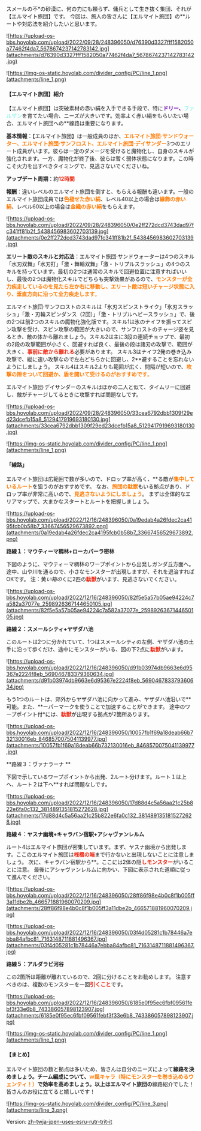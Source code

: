 スメールの不*の砂漠に、何の力にも頼らず、傭兵として生き抜く集団、それが【エルマイト旅団】です。 今回は、旅人の皆さんに【エルマイト旅団】の**ルートや対応法を紹介したいと思います。

![https://upload-os-bbs.hoyolab.com/upload/2022/09/28/248396050/d76390d3327fff1582050a77462f4da7_5678674237142783142.jpg](attachments/d76390d3327fff1582050a77462f4da7_5678674237142783142.jpg)



 

![https://img-os-static.hoyolab.com/divider_config/PC/line_1.png](attachments/line_1.png)



#### 【エルマイト旅団】紹介





【エルマイト旅団】は突破素材の赤い絹を入手できる手段で、特に<span style="color: rgb(112, 12, 178)">**ドリー、**</span><span style="color: rgb(109, 242, 227)">ファルザン</span>を育てたい場合、ニーズが大きいです。効率よく赤い絹をもらいたい場合、エルマイト旅団への**線路は重要になります。





**基本情報**：【エルマイト旅団】は一般成員のほか、<span style="color: rgb(255, 122, 0)">**エルマイト旅団·サンドウォーター、エルマイト旅団·サンフロスト、エルマイト旅団·デイサンダー**</span>3つのエリート成員がいます。彼らは一定のダメージを受けると魔物化し、自身のスキルが強化されます。一方、魔物化が終了後、彼らは暫く弱体状態になります。この時こそ火力を出すべきタイミングで、見逃さないでくださいね。





**アップデート周期**：約<span style="color: rgb(239, 34, 12)">**12時間**</span>





**報酬**：違いレベルのエルマイト旅団を倒すと、もらえる報酬も違います。一般のエルマイト旅団成員では<span style="color: rgb(255, 122, 0)">**色褪せた赤い絹**</span>、レベル40以上の場合は<span style="color: rgb(255, 122, 0)">**縁飾の赤い絹**</span>、レベル60以上の場合は<span style="color: rgb(255, 122, 0)">**金織の赤い絹**</span>をもらえます。

![https://upload-os-bbs.hoyolab.com/upload/2022/09/28/248396050/0e2ff272dcd3743dad97fc341ff81b2f_5438456983602703139.jpg](attachments/0e2ff272dcd3743dad97fc341ff81b2f_5438456983602703139.jpg)



 



**エリート敵のスキルと対応法**：エルマイト旅団·サンドウォーターは4つのスキル「水刃双舞」「水刃打」「激・舞輪双舞」「激・トリプルスラッシュ」の4つのスキルを持っています。最初の2つは通常のスキルで回避位置に注意すればいいし、最後の2つは魔物化スキルでどちらも突撃効果があるので、<span style="color: rgb(255, 122, 0)">**モンスターが全力疾走しているのを見たら左か右に移動し、エリート敵は短いチャージ状態に入り、垂直方向に沿って全力疾走します**</span><span style="color: rgb(255, 122, 0)">。</span>





エルマイト旅団·サンフロストのスキルは「氷刃スピンストライク」「氷刃スラッシュ」「激・刃輪スピンダンス（2回）」「激・トリプルヘビースラッシュ」で、後の2つは前2つのスキルの魔物化強化版です。スキル1は氷のナイフを振ってスピン攻撃を受け、スピン攻撃の範囲が大きいので、サンフロストのチャージ姿を見るとき、敵の体から離れましょう。スキル2は主に3段の連続チョップで、最初の2段の攻撃範囲が小さく、回避すれば良く、最後の段は諸刃の攻撃で、範囲が大きく、<span style="color: rgb(239, 34, 12)">**事前に敵から離れる**</span>必要があります。 スキル3はナイフ2発の巻き込み攻撃で、縦に速い攻撃なので左右どちらかに回避し、2**避することを忘れないようにしましょう。 スキル4はスキル2よりも範囲が広く、間隔が短いので、<span style="color: rgb(255, 122, 0)">**攻撃の隙をついて回避か、盾を開いて受けるのがおすすめです**</span><span style="color: rgb(255, 122, 0)">。</span>





エルマイト旅団·デイサンダーのスキルはほかの二人と似て、タイムリーに回避し、敵がチャージしてるときに攻撃すれば問題なしです。

![https://upload-os-bbs.hoyolab.com/upload/2022/09/28/248396050/33cea6792dbb1309f29ed23dcefb15a8_5129417919693180130.jpg](attachments/33cea6792dbb1309f29ed23dcefb15a8_5129417919693180130.jpg)



 

![https://img-os-static.hoyolab.com/divider_config/PC/line_1.png](attachments/line_1.png)



#### **「線路」**





エルマイト旅団は広範囲で数が多いので、ドロップ率が高く、**る敵が<span style="color: rgb(255, 122, 0)">**集中しているルート**</span>を狙うのがおすすめです。 なお、<span style="color: rgb(255, 122, 0)">**旅団の駄獣**</span>もいる拠点があり、ドロップ率が非常に高いので、<span style="color: rgb(255, 122, 0)">**見逃さないようにしましょう**</span>。 まずは全体的なエリアマップで、大まかなスタートとルートを把握しましょう。

![https://upload-os-bbs.hoyolab.com/upload/2022/12/16/248396050/0a19edab4a26fdec2ca4195fcb0b58b7_33667456529673892.png](attachments/0a19edab4a26fdec2ca4195fcb0b58b7_33667456529673892.png)

 



**路線１：マウティーマ稠林+ローカパーラ密林**



下図のように、マウティーマ稠林のワープポイントから出発しガンダ丘方面へ。途中、山や川を通るので、小さなモンスターが出現しますが、それを退治すればOKです。 注：黄*い箱の*くに2匹の<span style="color: rgb(239, 34, 12)">**駄獣**</span>がいます、見逃さないでください。

![https://upload-os-bbs.hoyolab.com/upload/2022/12/16/248396050/82f5e5a57b05ae94224c7a582a37077e_2598926367144650105.jpg](attachments/82f5e5a57b05ae94224c7a582a37077e_2598926367144650105.jpg)





**路線２：スメールシティ+ヤザダハ池**





このルートは2つに分かれていて、1つはスメールシティの左側、ヤザダハ池の土手に沿って歩くだけ、途中にモンスターがいる、図の下2点に<span style="color: rgb(239, 34, 12)">**駄獣**</span>がいます。

![https://upload-os-bbs.hoyolab.com/upload/2022/12/16/248396050/d91b03974db9663e6d95367e2224f8eb_569046783379360634.jpg](attachments/d91b03974db9663e6d95367e2224f8eb_569046783379360634.jpg)



 

もう1つのルートは、郊外からヤザダハ池に向かって進み、ヤザダハ池沿いで**可能。また、**ーパーマークを使うことで加速することができます。 途中のワープポイント付*には、<span style="color: rgb(239, 34, 12)">**駄獣**</span>が出現する拠点が2箇所あります。

![https://upload-os-bbs.hoyolab.com/upload/2022/12/16/248396050/10057fb1f69a18deab66b732130016eb_8468570075041139977.jpg](attachments/10057fb1f69a18deab66b732130016eb_8468570075041139977.jpg)



 

**路線３：ヴァナラーナ **





下図で示しているワープポイントから出発、2ルート分けます。ルート１は上へ、ルート２は下へ**すれば問題なしです。

![https://upload-os-bbs.hoyolab.com/upload/2022/12/16/248396050/17d88d4c5a56aa21c25b822e6fa0c132_3814891351815272628.jpg](attachments/17d88d4c5a56aa21c25b822e6fa0c132_3814891351815272628.jpg)



 

**路線４：ヤスナ幽境+キャラバン宿駅+アシャヴァンレルム**





ルート4はエルマイト旅団が密集しています。まず、ヤスナ幽境から出発します。ここのエルマイト旅団は<span style="color: rgb(239, 34, 12)">**桟橋の端**</span>まで行かないと出現しないことに注意しましょう。 次に、キャラバン宿駅から**。ここには2体の隠<span style="color: rgb(239, 34, 12)">**しモンスター**</span>がいることに注意。 最後にアシャヴァンレルムに向かい、下図に表示された道順に従って進んでください。

![https://upload-os-bbs.hoyolab.com/upload/2022/12/16/248396050/28ff86f98e4b0c8f1b005ff3a11dbe2b_466571881960070209.jpg](attachments/28ff86f98e4b0c8f1b005ff3a11dbe2b_466571881960070209.jpg)



![https://upload-os-bbs.hoyolab.com/upload/2022/12/16/248396050/03f4d05281c1b78446a7ebba84afbc81_7163148711881496367.jpg](attachments/03f4d05281c1b78446a7ebba84afbc81_7163148711881496367.jpg)



 



**路線５：アルダラビ河谷**





この2箇所は距離が離れているので、2回に分けることをお勧めします。 注意すべきのは、複数のモンスターを一回<span style="color: rgb(239, 34, 12)">**引くこと**</span>です。

![https://upload-os-bbs.hoyolab.com/upload/2022/12/16/248396050/6185e0f95ec6fbf09561febf3f33e6b8_743386057898123907.jpg](attachments/6185e0f95ec6fbf09561febf3f33e6b8_743386057898123907.jpg)



 

![https://img-os-static.hoyolab.com/divider_config/PC/line_1.png](attachments/line_1.png)





#### **【まとめ】**

エルマイト旅団の数と拠点は多いため、皆さんは自分のニーズによって**線路を決めましょう。チーム編成について、<span style="color: rgb(255, 122, 0)">**ｗ風キャラ（特にモンスターを巻き込めるウェンティ！）**</span>で効率を高めましょう。以上はエルマイト旅団の**線路紹介でした！皆さんのお役に立てると嬉しいです！

![https://img-os-static.hoyolab.com/divider_config/PC/line_3.png](attachments/line_3.png)

Version: [zh-tw](../9422055/article)[ja-jp](../9423533/article)[en-us](../9428838/article)[es-es](../9431062/article)[ru-ru](../9433199/article)[tr-tr](../14181100/article)[it-it](../14180853/article)

